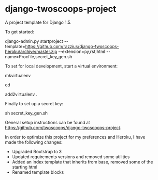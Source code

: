 # django-twoscoops-project

A project template for Django 1.5.

To get started:

django-admin.py startproject --template=https://github.com/razzius/django-twoscoops-heroku/archive/master.zip --extension=py,rst,html --name=Procfile,secret_key_gen.sh <project name>

To set for local development, start a virtual environment:

mkvirtualenv <project name>

cd <project name>

add2virtualenv .

Finally to set up a secret key:

sh secret_key_gen.sh


General setup instructions can be found at https://github.com/twoscoops/django-twoscoops-project.

In order to optimize this project for my preferences and Heroku, I have made the following changes:

- Upgraded Bootstrap to 3
- Updated requirements versions and removed some utilities
- Added an index template that inherits from base, removed some of the starting html
- Renamed template blocks
